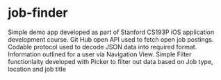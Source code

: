 # job-finder
Simple demo app developed as part of Stanford CS193P iOS application development course.
Git Hub open API used to fetch open job postings. Codable protocol used to decode JSON data into required format. 
Information outlined for a user via Navigation View. Simple Filter functionlaity developed with Picker to filter out data based on Job type, location and job title
